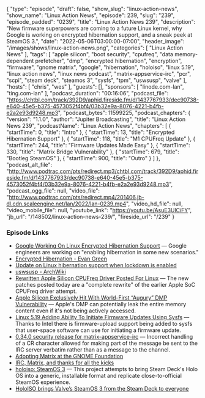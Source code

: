 {
  "type": "episode",
  "draft": false,
  "show_slug": "linux-action-news",
  "show_name": "Linux Action News",
  "episode": 239,
  "slug": "239",
  "episode_padded": "0239",
  "title": "Linux Action News 239",
  "description": "New firmware superpowers are coming to a future Linux kernel, why Google is working on encrypted hibernation support, and a sneak peek at SteamOS 3.",
  "date": "2022-05-06T03:00:00-07:00",
  "header_image": "/images/shows/linux-action-news.png",
  "categories": [
    "Linux Action News"
  ],
  "tags": [
    "apple silicon",
    "boot security",
    "cpufreq",
    "data memory-dependent prefetcher",
    "dmp",
    "encrypted hibernation",
    "encryption",
    "firmware",
    "gnome matrix",
    "google",
    "hibernation",
    "holoiso",
    "linux 5.19",
    "linux action news",
    "linux news podcast",
    "matrix-appservice-irc",
    "pcr",
    "scpi",
    "steam deck",
    "steamos 3",
    "sysfs",
    "tpm",
    "uswsusp",
    "valve"
  ],
  "hosts": [
    "chris",
    "wes"
  ],
  "guests": [],
  "sponsors": [
    "linode.com-lan",
    "ting.com-lan"
  ],
  "podcast_duration": "00:16:06",
  "podcast_file": "https://chtbl.com/track/392D9/aphid.fireside.fm/d/1437767933/dec90738-e640-45e5-b375-4573052f4bf4/03b32e9a-8076-4221-b4fb-e2a2e93d9248.mp3",
  "podcast_bytes": 11599225,
  "podcast_chapters": {
    "version": "1.1.0",
    "author": "Jupiter Broadcasting",
    "title": "Linux Action News 239",
    "podcastName": "Linux Action News",
    "chapters": [
      {
        "startTime": 0,
        "title": "Intro"
      },
      {
        "startTime": 13,
        "title": "Encrypted Hibernation Support"
      },
      {
        "startTime": 118,
        "title": "M1 CPUFreq Update"
      },
      {
        "startTime": 244,
        "title": "Firmware Updates Made Easy"
      },
      {
        "startTime": 330,
        "title": "Matrix Bridge Vulnerability"
      },
      {
        "startTime": 679,
        "title": "Bootleg SteamOS"
      },
      {
        "startTime": 900,
        "title": "Outro"
      }
    ]
  },
  "podcast_alt_file": "http://www.podtrac.com/pts/redirect.mp3/chtbl.com/track/392D9/aphid.fireside.fm/d/1437767933/dec90738-e640-45e5-b375-4573052f4bf4/03b32e9a-8076-4221-b4fb-e2a2e93d9248.mp3",
  "podcast_ogg_file": null,
  "video_file": "http://www.podtrac.com/pts/redirect.mp4/201406.jb-dl.cdn.scaleengine.net/lan/2022/lan-0239.mp4",
  "video_hd_file": null,
  "video_mobile_file": null,
  "youtube_link": "https://youtu.be/AsuE3UlCiFY",
  "jb_url": "/148502/linux-action-news-239/",
  "fireside_url": "/239"
}


### Episode Links

  * [Google Working On Linux Encrypted Hibernation Support](https://www.phoronix.com/scan.php?page=news_item&px=Linux-Encrypted-Hibernation "Google Working On Linux Encrypted Hibernation Support") — Google engineers are working on "enabling hibernation in some new scenarios." 
  * [Encrypted Hibernation - Evan Green](https://lore.kernel.org/lkml/20220504232102.469959-1-evgreen@chromium.org/ "Encrypted Hibernation - Evan Green")
  * [Update on Linux hibernation support when lockdown is enabled](https://mjg59.dreamwidth.org/58077.html "Update on Linux hibernation support when lockdown is enabled")
  * [uswsusp - ArchWiki](https://wiki.archlinux.org/title/Uswsusp "uswsusp - ArchWiki")
  * [Rewritten Apple Silicon CPUFreq Driver Posted For Linux](https://www.phoronix.com/scan.php?page=news_item&px=Apple-SoC-CPUFreq-Driver-v2 "Rewritten Apple Silicon CPUFreq Driver Posted For Linux") — The new patches posted today are a "complete rewrite" of the earlier Apple SoC CPUFreq driver attempt.
  * [Apple Silicon Exclusively Hit With World-First “Augury” DMP Vulnerability](https://www.tomshardware.com/news/apple-silicon-exclusively-hit-with-world-first-augury-dmp-vulnerability "Apple Silicon Exclusively Hit With World-First “Augury” DMP Vulnerability") — Apple's DMP can potentially leak the entire memory content even if it's not being actively accessed. 
  * [Linux 5.19 Adding Ability To Initiate Firmware Updates Using Sysfs](https://www.phoronix.com/scan.php?page=news_item&px=Linux-5.19-FW_UPLOAD-sysfs "Linux 5.19 Adding Ability To Initiate Firmware Updates Using Sysfs") — Thanks to Intel there is firmware-upload support being added to sysfs that user-space software can use for initiating a firmware update.
  * [0.34.0 security release for matrix-appservice-irc](https://matrix.org/blog/2022/05/04/0-34-0-security-release-for-matrix-appservice-irc-high-severity "0.34.0 security release for matrix-appservice-irc") — Incorrect handling of a CR character allowed for making part of the message be sent to the IRC server verbatim rather than as a message to the channel.
  * [Adopting Matrix at the GNOME Foundation](https://blog.ergaster.org/post/20220425-adopting-matrix/ "Adopting Matrix at the GNOME Foundation")
  * [IRC, Matrix, and thanks for all the kicks](https://discourse.gnome.org/t/irc-matrix-and-thanks-for-all-the-kicks/6482 "IRC, Matrix, and thanks for all the kicks")
  * [holoiso: SteamOS 3](https://github.com/bhaiest/holoiso "holoiso: SteamOS 3") — This project attempts to bring Steam Deck's Holo OS into a generic, installable format and replicate close-to-official SteamOS experience.
  * [HoloISO brings Valve’s SteamOS 3 from the Steam Deck to everyone](https://www.gamingonlinux.com/2022/05/holoiso-brings-valves-steamos-3-from-the-steam-deck-to-everyone/ "HoloISO brings Valve’s SteamOS 3 from the Steam Deck to everyone")


